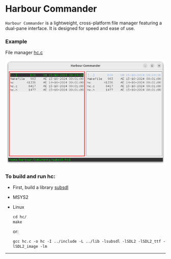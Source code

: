 # Harbour Commander

`Harbour Commander` is a lightweight, cross-platform file manager featuring a dual-pane interface. It is designed for speed and ease of use.

### Example

File manager [hc.c](hc.c)

![Main](../docs/assets/img/hc.png)

### To build and run hc:

- First, build a library [subsdl](../docs/README.md)

- MSYS2
- Linux
   ```
   cd hc/
   make
   ```
   or:
   ```
   gcc hc.c -o hc -I ../include -L ../lib -lsubsdl -lSDL2 -lSDL2_ttf -lSDL2_image -lm
   ```
---
